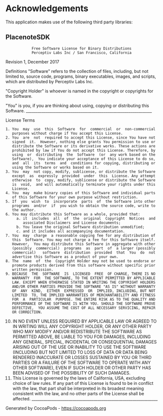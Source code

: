 # Acknowledgements
This application makes use of the following third party libraries:

## PlacenoteSDK

                Free Software License for Binary Distributions
                Perceptiv Labs Inc / San Francisco, California

   Revision 1, December 2017

   Definitions
   "Software"  refers  to  the  collection  of  files, including, but not
   limited  to,  source  code,  programs, binary executables, images, and
   scripts, which are distributed by Perceptiv Labs Inc. 

   "Copyright  Holder" is whoever is named in the copyright or copyrights
   for the Software.

   "You" is you, if you are thinking about using, copying or distributing
   this Software.
     _________________________________________________________________

License Terms

    1. You  may  use  this  Software  for  commercial  or  non-commercial
       purposes without charge if You accept this License.
    2. You  are  not  required to accept this License, since You have not
       signed  it.  However, nothing else grants You permission to use or
       distribute the Software or its derivative works. These actions are
       prohibited by law if You do not accept this License. Therefore, by
       using  or  distributing  the  Software  (or  any work based on the
       Software),  You indicate your acceptance of this License to do so,
       and  all  its  terms  and  conditions for copying, distributing or
       using the Software or works based on it.
    3. You  may  not copy, modify, sublicense, or distribute the Software
       except  as  expressly  provided  under  this  License. Any attempt
       otherwise  to  copy, modify, sublicense or distribute the Software
       is  void,  and will automatically terminate your rights under this
       License.
    4. You  may  make binary copies of this Software and individual parts
       of this Software for your own purpose without restriction.
    5. If  you  wish  to  incorporate  parts  of  the Software into other
       programs  and/or  if  you wish to obtain the source code, write to
       the author.
    6. You may distribute this Software as a whole, provided that:
         a. it  includes  all  of  the  original  Copyright  Notices  and
            associated Disclaimers and License documents;
         b. You leave the original Software distribution unmodified;
         c. and it includes all accompanying documentation.
    7. You  may  charge  a reasonable copying fee for any distribution of
       this  Software. You may not charge a fee for this Software itself.
       However,  You may distribute this Software in aggregate with other
       (possibly  commercial)  programs  as  part  of  a larger (possibly
       commercial)   software  distribution  provided  that  You  do  not
       advertise this Software as a product of your own.
    8. The  name  of  the  Copyright Holder may not be used to endorse or
       promote products derived from this software without specific prior
       written permission.
    9. BECAUSE  THE  SOFTWARE  IS  LICENSED  FREE  OF CHARGE, THERE IS NO
       WARRANTY  FOR  THE SOFTWARE, TO THE EXTENT PERMITTED BY APPLICABLE
       LAW. EXCEPT WHEN OTHERWISE STATED IN WRITING THE COPYRIGHT HOLDERS
       AND/OR OTHER PARTIES PROVIDE THE SOFTWARE "AS IS" WITHOUT WARRANTY
       OF  ANY  KIND,  EITHER  EXPRESSED  OR  IMPLIED, INCLUDING, BUT NOT
       LIMITED  TO, THE IMPLIED WARRANTIES OF MERCHANTABILITY AND FITNESS
       FOR  A  PARTICULAR  PURPOSE. THE ENTIRE RISK AS TO THE QUALITY AND
       PERFORMANCE OF THE SOFTWARE IS WITH YOU. SHOULD THE SOFTWARE PROVE
       DEFECTIVE,  YOU ASSUME THE COST OF ALL NECESSARY SERVICING, REPAIR
       OR CORRECTION.
   10. IN  NO  EVENT  UNLESS  REQUIRED  BY APPLICABLE LAW OR AGREED TO IN
       WRITING  WILL  ANY  COPYRIGHT  HOLDER,  OR ANY OTHER PARTY WHO MAY
       MODIFY  AND/OR  REDISTRIBUTE  THE  SOFTWARE AS PERMITTED ABOVE, BE
       LIABLE  TO  YOU  FOR  DAMAGES,  INCLUDING  ANY  GENERAL,  SPECIAL,
       INCIDENTAL  OR  CONSEQUENTIAL  DAMAGES  ARISING  OUT OF THE USE OR
       INABILITY  TO  USE THE SOFTWARE (INCLUDING BUT NOT LIMITED TO LOSS
       OF  DATA  OR DATA BEING RENDERED INACCURATE OR LOSSES SUSTAINED BY
       YOU  OR THIRD PARTIES OR A FAILURE OF THE SOFTWARE TO OPERATE WITH
       ANY  OTHER  SOFTWARE), EVEN IF SUCH HOLDER OR OTHER PARTY HAS BEEN
       ADVISED OF THE POSSIBILITY OF SUCH DAMAGES.
   11. This  License  is  governed  by the laws of California, USA,
       excluding  choice  of  law  rules.  If any part of this License is
       found  to  be  in  conflict  with  the  law,  that  part  shall be
       interpreted  in  its broadest meaning consistent with the law, and
       no other parts of the License shall be affected.
     _________________________________________________________________

Generated by CocoaPods - https://cocoapods.org
